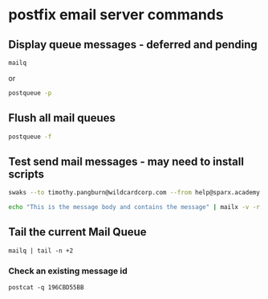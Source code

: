 # postfix email server commands

## Display queue messages - deferred and pending
```sh
mailq
```
or
```sh
postqueue -p
```

## Flush all mail queues
```sh
postqueue -f
```

## Test send mail messages - may need to install scripts
```sh
swaks --to timothy.pangburn@wildcardcorp.com --from help@sparx.academy --server 10.1.10.47 --protocol ESMTP

echo "This is the message body and contains the message" | mailx -v -r "timothy.pangburn@wildcardcorp.com" -s "Test from GCP Priv04" -S smtp="10.1.10.47:25" help@sparx.academy
```

## Tail the current Mail Queue
```
mailq | tail -n +2
```

### Check an existing message id
```
postcat -q 196CBD55BB
```
